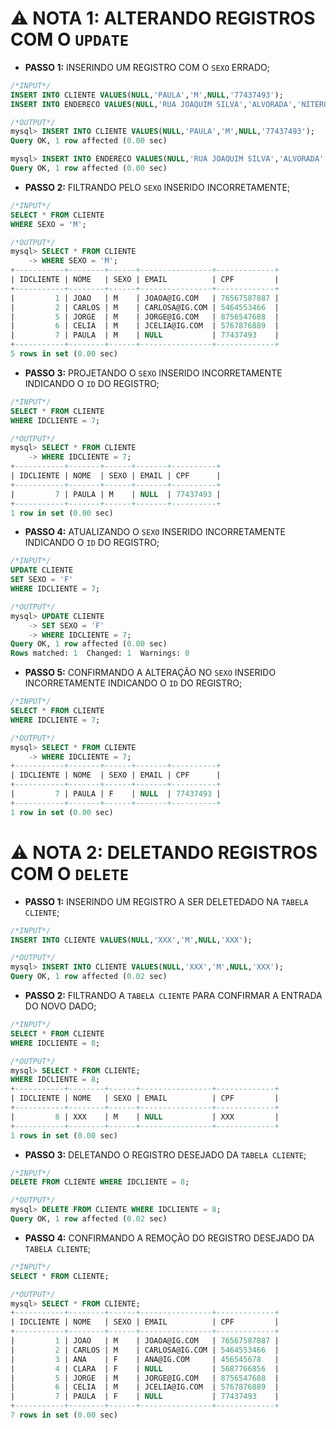 # ⚠ **NOTA 1: ALTERANDO REGISTROS COM O `UPDATE`**

- **PASSO 1:** INSERINDO UM REGISTRO COM O `SEXO` ERRADO;
```SQL
/*INPUT*/
INSERT INTO CLIENTE VALUES(NULL,'PAULA','M',NULL,'77437493');
INSERT INTO ENDERECO VALUES(NULL,'RUA JOAQUIM SILVA','ALVORADA','NITEROI','RJ',7);

/*OUTPUT*/
mysql> INSERT INTO CLIENTE VALUES(NULL,'PAULA','M',NULL,'77437493');
Query OK, 1 row affected (0.00 sec)

mysql> INSERT INTO ENDERECO VALUES(NULL,'RUA JOAQUIM SILVA','ALVORADA','NITEROI','RJ',7);
Query OK, 1 row affected (0.00 sec)
```


- **PASSO 2:** FILTRANDO PELO `SEXO` INSERIDO INCORRETAMENTE;
```SQL
/*INPUT*/
SELECT * FROM CLIENTE
WHERE SEXO = 'M';

/*OUTPUT*/
mysql> SELECT * FROM CLIENTE
    -> WHERE SEXO = 'M';
+-----------+--------+------+----------------+-------------+
| IDCLIENTE | NOME   | SEXO | EMAIL          | CPF         |
+-----------+--------+------+----------------+-------------+
|         1 | JOAO   | M    | JOAOA@IG.COM   | 76567587887 |
|         2 | CARLOS | M    | CARLOSA@IG.COM | 5464553466  |
|         5 | JORGE  | M    | JORGE@IG.COM   | 8756547688  |
|         6 | CELIA  | M    | JCELIA@IG.COM  | 5767876889  |
|         7 | PAULA  | M    | NULL           | 77437493    |
+-----------+--------+------+----------------+-------------+
5 rows in set (0.00 sec)
```


- **PASSO 3:** PROJETANDO O `SEXO` INSERIDO INCORRETAMENTE INDICANDO O `ID` DO REGISTRO;
```SQL
/*INPUT*/
SELECT * FROM CLIENTE
WHERE IDCLIENTE = 7;

/*OUTPUT*/
mysql> SELECT * FROM CLIENTE
    -> WHERE IDCLIENTE = 7;
+-----------+-------+------+-------+----------+
| IDCLIENTE | NOME  | SEXO | EMAIL | CPF      |
+-----------+-------+------+-------+----------+
|         7 | PAULA | M    | NULL  | 77437493 |
+-----------+-------+------+-------+----------+
1 row in set (0.00 sec)
```


- **PASSO 4:** ATUALIZANDO O `SEXO` INSERIDO INCORRETAMENTE INDICANDO O `ID` DO REGISTRO;
```SQL
/*INPUT*/
UPDATE CLIENTE
SET SEXO = 'F'
WHERE IDCLIENTE = 7;

/*OUTPUT*/
mysql> UPDATE CLIENTE
    -> SET SEXO = 'F'
    -> WHERE IDCLIENTE = 7;
Query OK, 1 row affected (0.00 sec)
Rows matched: 1  Changed: 1  Warnings: 0
```


- **PASSO 5:** CONFIRMANDO A ALTERAÇÃO NO `SEXO` INSERIDO INCORRETAMENTE INDICANDO O `ID` DO REGISTRO;
```SQL
/*INPUT*/
SELECT * FROM CLIENTE
WHERE IDCLIENTE = 7;

/*OUTPUT*/
mysql> SELECT * FROM CLIENTE
    -> WHERE IDCLIENTE = 7;
+-----------+-------+------+-------+----------+
| IDCLIENTE | NOME  | SEXO | EMAIL | CPF      |
+-----------+-------+------+-------+----------+
|         7 | PAULA | F    | NULL  | 77437493 |
+-----------+-------+------+-------+----------+
1 row in set (0.00 sec)
```


# ⚠ **NOTA 2: DELETANDO REGISTROS COM O `DELETE`**

- **PASSO 1:** INSERINDO UM REGISTRO A SER DELETEDADO NA `TABELA CLIENTE`;
```SQL
/*INPUT*/
INSERT INTO CLIENTE VALUES(NULL,'XXX','M',NULL,'XXX');

/*OUTPUT*/
mysql> INSERT INTO CLIENTE VALUES(NULL,'XXX','M',NULL,'XXX');
Query OK, 1 row affected (0.02 sec)
```


- **PASSO 2:** FILTRANDO A `TABELA CLIENTE` PARA CONFIRMAR A ENTRADA DO NOVO DADO;
```SQL
/*INPUT*/
SELECT * FROM CLIENTE
WHERE IDCLIENTE = 8;

/*OUTPUT*/
mysql> SELECT * FROM CLIENTE;
WHERE IDCLIENTE = 8;
+-----------+--------+------+----------------+-------------+
| IDCLIENTE | NOME   | SEXO | EMAIL          | CPF         |
+-----------+--------+------+----------------+-------------+
|         8 | XXX    | M    | NULL           | XXX         |
+-----------+--------+------+----------------+-------------+
1 rows in set (0.00 sec)
```


- **PASSO 3:** DELETANDO O REGISTRO DESEJADO DA `TABELA CLIENTE`;
```SQL
/*INPUT*/
DELETE FROM CLIENTE WHERE IDCLIENTE = 8;

/*OUTPUT*/
mysql> DELETE FROM CLIENTE WHERE IDCLIENTE = 8;
Query OK, 1 row affected (0.02 sec)
```


- **PASSO 4:** CONFIRMANDO A REMOÇÃO DO REGISTRO DESEJADO DA `TABELA CLIENTE`;
```SQL
/*INPUT*/
SELECT * FROM CLIENTE;

/*OUTPUT*/
mysql> SELECT * FROM CLIENTE;
+-----------+--------+------+----------------+-------------+
| IDCLIENTE | NOME   | SEXO | EMAIL          | CPF         |
+-----------+--------+------+----------------+-------------+
|         1 | JOAO   | M    | JOAOA@IG.COM   | 76567587887 |
|         2 | CARLOS | M    | CARLOSA@IG.COM | 5464553466  |
|         3 | ANA    | F    | ANA@IG.COM     | 456545678   |
|         4 | CLARA  | F    | NULL           | 5687766856  |
|         5 | JORGE  | M    | JORGE@IG.COM   | 8756547688  |
|         6 | CELIA  | M    | JCELIA@IG.COM  | 5767876889  |
|         7 | PAULA  | F    | NULL           | 77437493    |
+-----------+--------+------+----------------+-------------+
7 rows in set (0.00 sec)
```